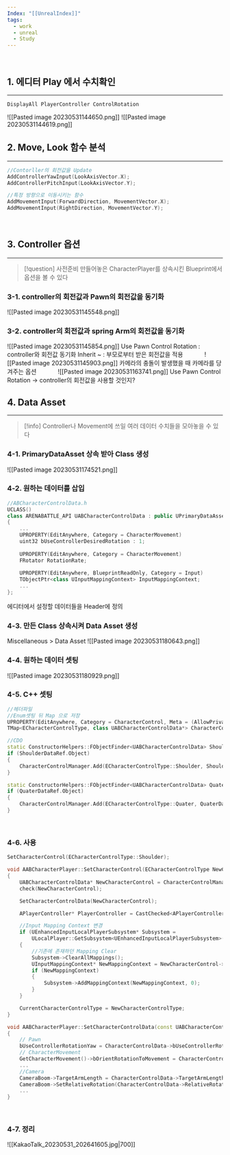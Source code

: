 ```yaml
---
Index: "[[UnrealIndex]]"
tags:
  - work
  - unreal
  - Study
---
```

   
## 1. 에디터 Play 에서 수치확인
---
```
DisplayAll PlayerController ControlRotation
```
![[Pasted image 20230531144650.png]]
![[Pasted image 20230531144619.png]]
   
   
## 2. Move, Look 함수 분석
---
```cpp
//Contorller의 회전값을 Update
AddControllerYawInput(LookAxisVector.X);
AddControllerPitchInput(LookAxisVector.Y);
```

```cpp
//특정 방향으로 이동시키는 함수
AddMovementInput(ForwardDirection, MovementVector.X);
AddMovementInput(RightDirection, MovementVector.Y);
```
   
   
## 3. Controller 옵션
---
> [!question] 사전준비
> 만들어놓은 CharacterPlayer를 상속시킨 Blueprint에서 옵션을 볼 수 있다

### 3-1. controller의 회전값과 Pawn의 회전값을 동기화
![[Pasted image 20230531145548.png]]
   
### 3-2. controller의 회전값과 spring Arm의 회전값을 동기화
![[Pasted image 20230531145854.png]]
Use Pawn Control Rotation : controller와 회전값 동기화
Inherit ~ : 부모로부터 받은 회전값을 적용
   
![[Pasted image 20230531145903.png]]
카메라의 충돌이 발생했을 때 카메라를 당겨주는 옵션
   
![[Pasted image 20230531163741.png]]
Use Pawn Control Rotation -> controller의 회전값을 사용할 것인지?
   
   
## 4. Data Asset
---
> [!info] Controller나 Movement에 쓰일 여러 데이터 수치들을 모아놓을 수 있다

### 4-1. PrimaryDataAsset 상속 받아 Class 생성
![[Pasted image 20230531174521.png]]
   
### 4-2. 원하는 데이터를 삽입
```cpp
//ABCharacterControlData.h
UCLASS()
class ARENABATTLE_API UABCharacterControlData : public UPrimaryDataAsset
{
	...
	UPROPERTY(EditAnywhere, Category = CharacterMovement)
	uint32 bUseControllerDesiredRotation : 1;
	
	UPROPERTY(EditAnywhere, Category = CharacterMovement)
	FRotator RotationRate;
	
	UPROPERTY(EditAnywhere, BlueprintReadOnly, Category = Input)
	TObjectPtr<class UInputMappingContext> InputMappingContext;
	...
};
```
에디터에서 설정할 데이터들을 Header에 정의
   
### 4-3. 만든 Class 상속시켜 Data Asset 생성
Miscellaneous > Data Asset
![[Pasted image 20230531180643.png]]
   
### 4-4. 원하는 데이터 셋팅
![[Pasted image 20230531180929.png]]
   
### 4-5. C++ 셋팅
```cpp
//헤더파일
//Enum셋팅 뒤 Map 으로 저장
UPROPERTY(EditAnywhere, Category = CharacterControl, Meta = (AllowPrivateAccess = "true"))
TMap<ECharacterControlType, class UABCharacterControlData*> CharacterControlManager;

//CDO
static ConstructorHelpers::FObjectFinder<UABCharacterControlData> ShoulderDataRef(TEXT("/Script/ArenaBattle.ABCharacterControlData'/Game/ArenaBattle/CharacterControl/ABC_Shoulder.ABC_Shoulder'"));
if (ShoulderDataRef.Object)
{
	CharacterControlManager.Add(ECharacterControlType::Shoulder, ShoulderDataRef.Object);
}

static ConstructorHelpers::FObjectFinder<UABCharacterControlData> QuaterDataRef(TEXT("/Script/ArenaBattle.ABCharacterControlData'/Game/ArenaBattle/CharacterControl/ABC_Quater.ABC_Quater'"));
if (QuaterDataRef.Object)
{
	CharacterControlManager.Add(ECharacterControlType::Quater, QuaterDataRef.Object);
}
```
   
### 4-6. 사용
```cpp
SetCharacterControl(ECharacterControlType::Shoulder);
```
```cpp
void AABCharacterPlayer::SetCharacterControl(ECharacterControlType NewCharacterControlType)
{
	UABCharacterControlData* NewCharacterControl = CharacterControlManager[NewCharacterControlType];
	check(NewCharacterControl);

	SetCharacterControlData(NewCharacterControl);

	APlayerController* PlayerController = CastChecked<APlayerController>(GetController());

	//Input Mapping Context 변경
	if (UEnhancedInputLocalPlayerSubsystem* Subsystem = 
		ULocalPlayer::GetSubsystem<UEnhancedInputLocalPlayerSubsystem>(PlayerController->GetLocalPlayer()))
	{
		//기존에 존재하던 Mapping Clear
		Subsystem->ClearAllMappings();
		UInputMappingContext* NewMappingContext = NewCharacterControl->InputMappingContext;
		if (NewMappingContext)
		{
			Subsystem->AddMappingContext(NewMappingContext, 0);
		}
	}

	CurrentCharacterControlType = NewCharacterControlType;
}
```

```cpp
void AABCharacterPlayer::SetCharacterControlData(const UABCharacterControlData* CharacterControlData)
{
	// Pawn
	bUseControllerRotationYaw = CharacterControlData->bUseControllerRotationYaw;
	// CharacterMovement
	GetCharacterMovement()->bOrientRotationToMovement = CharacterControlData->bOrientRotationToMovement;
	...
	//Camera
	CameraBoom->TargetArmLength = CharacterControlData->TargetArmLength;
	CameraBoom->SetRelativeRotation(CharacterControlData->RelativeRotation);
	...
}
```
   
### 4-7. 정리
![[KakaoTalk_20230531_202641605.jpg|700]]